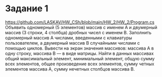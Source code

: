 #                               Задание 1
https://github.com/LASKAV/HW_CSh/blob/main/HW_2/HW_2/Program.cs
Объявить одномерный (5 элементов) массив с именем A и двумерный массив
(3 строки, 4 столбца) дробных чисел с именем B. Заполнить одномерный
массив А числами, введенными с клавиатуры пользователем, а двумерный
массив В случайными числами с помощью циклов. Вывести на экран значения
массивов: массива А в одну строку, массива В — в виде матрицы.
Найти в данных массивах общий максимальный элемент, минимальный элемент, общую
сумму всех элементов, общее произведение всех элементов, сумму четных
элементов массива А, сумму нечетных столбцов массива В.
